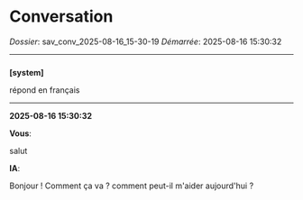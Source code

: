 # Conversation
_Dossier_: sav_conv_2025-08-16_15-30-19
_Démarrée_: 2025-08-16 15:30:32

---

###   
**[system]**


répond en français


---
**2025-08-16 15:30:32**

**Vous**:

salut

**IA**:

Bonjour ! Comment ça va ? comment peut-il m'aider aujourd'hui ?
